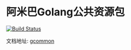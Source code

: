 # 阿米巴Golang公共资源包
[![Build Status](https://travis-ci.org/AMIBABE/gcommon.svg?branch=master)](https://travis-ci.org/AMIBABE/gcommon)

文档地址: [gcommon](https://godoc.org/github.com/AMIBABE/gcommon)